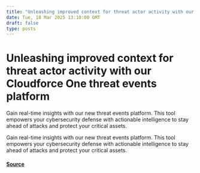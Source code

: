 ```yaml
---
title: "Unleashing improved context for threat actor activity with our Cloudforce One threat events platform"
date: Tue, 18 Mar 2025 13:10:00 GMT
draft: false
type: posts
---
```

# Unleashing improved context for threat actor activity with our Cloudforce One threat events platform





 Gain real-time insights with our new threat events platform. This tool empowers your cybersecurity defense with actionable intelligence to stay ahead of attacks and protect your critical assets. 

Gain real-time insights with our new threat events platform. This tool empowers your cybersecurity defense with actionable intelligence to stay ahead of attacks and protect your critical assets.

#### [Source](https://blog.cloudflare.com/threat-events-platform/)

